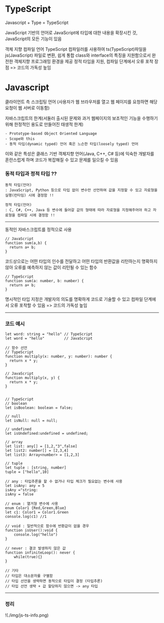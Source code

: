 # TypeScript

Javascript + Type = TypeScript

JavaScript 기반의 언어로 JavaScript에 타입에 대한 내용을 확장시킨 것, JavaScript의 모든 기능이 있음

객체 지향 컴파일 언어
TypeScript 컴파일러를 사용하여 ts(TypeScript)파일을 js(JavaScript) 파일로 변환, 쉽게 통합
class와 interface의 특징을 지원함으로서 완전한 객체지향 프로그래밍 환경을 제공
정적 타입을 지원, 컴파일 단계에서 오류 포착 장점 => 코드의 가독성 높임

# Javascript

클라이언트 측 스크립팅 언어 (사용자가 웹 브라우저를 열고 웹 페이지를 요청하면 해당 요청이 웹 서버로 이동함)

자바스크립트의 한계(서둘러 출시된 문제와 과거 웹페이지의 보조적인 기능을 수행하기 위해 한정적인 용도로 만들어진 태생적 한계)

```
- Prototype-based Object Oriented Language
- Scope와 this
- 동적 타입(dynamic typed) 언어 혹은 느슨한 타입(loosely typed) 언어
```

이와 같은 특성은 클래스 기반 객체지향 언어(Java, C++, C# 등)에 익숙한 개발자를 혼란스럽게 하며 코드가 복잡해질 수 있고 문제를 일으킬 수 있음

### 동적 타입과 정적 타입 ??

```
동적 타입(언어)
: JavaScript, Python 등으로 타입 없이 변수만 선언하여 값을 지정할 수 있고 자료형을 실행(런타임) 시에 결정함 !!

정적 타입(언어)
: C, C#, C++, Java 등 변수에 들어갈 값의 형태에 따라 자료형을 지정해주어야 하고 자료형을 컴파일 시에 결정함 !!
```

---

동적인 자바스크립트를 정적으로 사용

```
// JavaScript
function sum(a,b) {
  return a+ b;
}
```

코드상으로는 어떤 타입의 인수를 전달하고 어떤 타입의 반환값을 리턴하는지 명확하지 않아 오류를 예측하지 않는 값이 리턴될 수 있는 함수

```
// TypeScript
function sum(a: number, b: number) {
  return a+ b;
}
```

명시적인 타입 지정은 개발자의 의도를 명확하게 코드로 기술할 수 있고 컴파일 단계에서 오류 포착할 수 있음 => 코드의 가독성 높임

---

### 코드 예시

```
let word: string = "hello" // TypeScript
let word = "hello"         // JavaScript

// 함수 선언
// TypeScript
function multiply(x: number, y: number): number {
  return x * y;
}

// JavaScript
function multiply(x, y) {
  return x * y;
}


// TypeScript
// boolean
let isBoolean: boolean = false;

// null
let isNull: null = null;

// undefined
let isUndefined:undefined = undefined;

// array
let list: any[] = [1,2,"3",false]
let list2: number[] = [2,3,4]
let list3: Array<number> = [1,2,3]

// tuple
let tuple : [string, number]
tuple = ["hello",10]

// any : 타입추론을 할 수 없거나 타입 체크가 필요없는 변수에 사용
let isAny: any = 5
isAny ="string:
isAny = false

// enum : 열거형 변수에 사용
enum Color1 {Red,Green,Blue}
let c1: Color1 = Color1.Green
console.log(c1) //1

// void : 일반적으로 함수에 반환값이 없을 경우
function isUser():void {
	console.log("hello")
}

// never : 결코 발생하지 않은 값
function infiniteLoop(): never {
	while(true){}
}

// 기타
// 타입은 대소문자를 구별함
// 타입 선언을 생략하면 동적으로 타입이 결정 (타입추론)
// 타입 선언 생략 + 값 할당하지 않으면 -> any 타입

```

---

### 정리

!(./img/js-ts-info.png)
